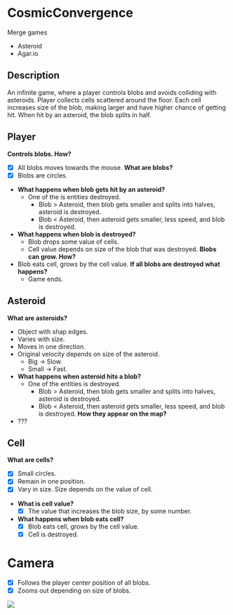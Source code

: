 # CosmicConvergence

Merge games
- Asteroid
- Agar.io

## Description

An infinite game, where a player controls blobs and avoids colliding with asteroids. Player collects cells scattered around the floor. Each cell increases size of the blob, making larger and have higher chance of getting hit. When hit by an asteroid, the blob splits in half. 

## Player

**Controls blobs. How?** 
- [x] All blobs moves towards the mouse.
**What are blobs?**
- [x] Blobs are circles.
- **What happens when blob gets hit by an asteroid?**
	- One of the is entities destroyed.
		- Blob > Asteroid, then blob gets smaller and splits into halves, asteroid is destroyed.
		- Blob < Asteroid, then asteroid gets smaller, less speed, and blob is destroyed.
- **What happens when blob is destroyed?**
	- Blob drops some value of cells.
	- Cell value depends on size of the blob that was destroyed.
**Blobs can grow. How?**
- Blob eats cell, grows by the cell value.
**If all blobs are destroyed what happens?**
	- Game ends.
## Asteroid

**What are asteroids?**
- Object with shap edges. 
- Varies with size.
- Moves in one direction.
- Original velocity depends on size of the asteroid. 
	- Big → Slow. 
	- Small → Fast.
- **What happens when asteroid hits a blob?**
	- One of the entities is destroyed.
		- Blob > Asteroid, then blob gets smaller and splits into halves, asteroid is destroyed.
		- Blob < Asteroid, then asteroid gets smaller, less speed, and blob is destroyed.
**How they appear on the map?**
- ???

## Cell

**What are cells?**
- [x] Small circles.
- [x] Remain in one position.
- [x] Vary in size. Size depends on the value of cell.
- **What is cell value?**
	-[x] The value that increases the blob size, by some number.
- **What happens when blob eats cell?**
	-[x] Blob eats cell, grows by the cell value.
	-[x] Cell is destroyed.

# Camera
-[x]  Follows the player center position of all blobs.
-[x] Zooms out depending on size of blobs.

[![](https://mermaid.ink/img/pako:eNq1Vm1vmzAQ_ivIn5I2SQNpCcmmSWv3okqdVmnTPkx8uYCTeDMY2SZr2qa_fcbmHdJO2sYHsO853z13Pp95QAELMVqigIIQ7whsOER-bKknJBwHkrDY-nppJB8hwp8ghg3m1sl4rOefVz-UVj9-BfEOhB8b9Ha7FyQQZoH1-lEpvBUSc0bCowpXmNKj4CVlq6PgLYU95qVvPbN8ZPtIU1OjyeRETYwRo6Vz0IjiwQDZc0OEfKoifrKY_opKw4RbLA307FUFn4Ycfg2MeGh9K8PWWJqEIHEPemiSa_qo0Wv5uSExHqwpA2nd2SPLjPbl6M4pZc5w2SaTGbgiPKCliVK7GPDGqhbJ6zhJZY1jS6lKYr7JjFISVptVbUOuVQvz9JsSMG4xGt4yQbLy7IJJF7lkjGKILVAVvcN-DSJ52bzVyGBo5aqVRgT8p9H5wPg7TLHM1Ez0NTsxkYPhSSuXes870ny3G_JD_zkZjx_fdA5aU6Ve1VlJ9-ezuaYnpTtMWUDkvotAEKioObRyWvixgtJhTzHkNuoO86LqSOquIQwHaeeYRCmVPWKRrprSg_mYd8nTVJsu7EL2ZQsJbiS10cCey-SxHlEseiqXi2ZchXhQDI51g-f6QBHTQ0-RE2FgWFFcweMC1se7FZleb0r4BTIVwnaYU0hEVseNQ9Pm2s14gzaJVT-BkKSi3Sw7XEqXZfwwfNZ3ccN0HApyX8vN6XWk9tISCScSv5iRfm5_sGnqNusQ2QFN_5_L7Hp7OdktHv-Oja47kVBtpLqvWyTz27lOU5-kbMGTtVLvJll1u3S9_23e0AhFmEdAQvU3pKn4SG5xhH20VMMQr0E1Hx_5caYKqWRf9nGAlmugAo-QMZn_QJXSBGK0fEB3aDmeTaZT13EXC29hOwtv7s5GaI-Wtu1NHO_cvlAy99x1He8wQveMKRv2ZDpzF3PPPnfcqbe4uJiPEA6J6qaf8n-27FO4fq-R0rNqqOp4ZM7lPsmUNyqjSjlg8ZpsMnnKqRJvpUzE8uwsgycbIrfpahKw6EyQcAtcbncL90zR9sCZYXc-g4vZLAxW9sJbO-f2OpxPbQfQ4aBD_a5pS57iw2-jhhvL?type=png)](https://mermaid.live/edit#pako:eNq1Vm1vmzAQ_ivIn5I2SQNpCcmmSWv3okqdVmnTPkx8uYCTeDMY2SZr2qa_fcbmHdJO2sYHsO853z13Pp95QAELMVqigIIQ7whsOER-bKknJBwHkrDY-nppJB8hwp8ghg3m1sl4rOefVz-UVj9-BfEOhB8b9Ha7FyQQZoH1-lEpvBUSc0bCowpXmNKj4CVlq6PgLYU95qVvPbN8ZPtIU1OjyeRETYwRo6Vz0IjiwQDZc0OEfKoifrKY_opKw4RbLA307FUFn4Ycfg2MeGh9K8PWWJqEIHEPemiSa_qo0Wv5uSExHqwpA2nd2SPLjPbl6M4pZc5w2SaTGbgiPKCliVK7GPDGqhbJ6zhJZY1jS6lKYr7JjFISVptVbUOuVQvz9JsSMG4xGt4yQbLy7IJJF7lkjGKILVAVvcN-DSJ52bzVyGBo5aqVRgT8p9H5wPg7TLHM1Ez0NTsxkYPhSSuXes870ny3G_JD_zkZjx_fdA5aU6Ve1VlJ9-ezuaYnpTtMWUDkvotAEKioObRyWvixgtJhTzHkNuoO86LqSOquIQwHaeeYRCmVPWKRrprSg_mYd8nTVJsu7EL2ZQsJbiS10cCey-SxHlEseiqXi2ZchXhQDI51g-f6QBHTQ0-RE2FgWFFcweMC1se7FZleb0r4BTIVwnaYU0hEVseNQ9Pm2s14gzaJVT-BkKSi3Sw7XEqXZfwwfNZ3ccN0HApyX8vN6XWk9tISCScSv5iRfm5_sGnqNusQ2QFN_5_L7Hp7OdktHv-Oja47kVBtpLqvWyTz27lOU5-kbMGTtVLvJll1u3S9_23e0AhFmEdAQvU3pKn4SG5xhH20VMMQr0E1Hx_5caYKqWRf9nGAlmugAo-QMZn_QJXSBGK0fEB3aDmeTaZT13EXC29hOwtv7s5GaI-Wtu1NHO_cvlAy99x1He8wQveMKRv2ZDpzF3PPPnfcqbe4uJiPEA6J6qaf8n-27FO4fq-R0rNqqOp4ZM7lPsmUNyqjSjlg8ZpsMnnKqRJvpUzE8uwsgycbIrfpahKw6EyQcAtcbncL90zR9sCZYXc-g4vZLAxW9sJbO-f2OpxPbQfQ4aBD_a5pS57iw2-jhhvL)